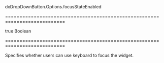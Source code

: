 <!--id-->dxDropDownButton.Options.focusStateEnabled<!--/id-->
===========================================================================
<!--default-->true<!--/default-->
<!--type-->Boolean<!--/type-->
===========================================================================

<!--shortDescription-->
Specifies whether users can use keyboard to focus the widget.
<!--/shortDescription-->

<!--fullDescription-->

<!--/fullDescription-->